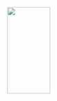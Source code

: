 
<img src="https://github.com/user-attachments/assets/561ca267-9361-4bf3-8a0b-ea97c831f9af" width="100px" height="200px"/>
